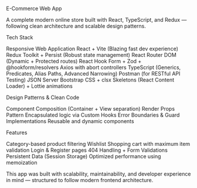 E-Commerce Web App

A complete modern online store built with React, TypeScript, and Redux — following clean architecture and scalable design patterns.

Tech Stack

Responsive Web Application
React + Vite (Blazing fast dev experience)
Redux Toolkit + Persist (Robust state management)
React Router DOM (Dynamic + Protected routes)
React Hook Form + Zod + @hookform/resolvers
Axios with abort controllers
TypeScript (Generics, Predicates, Alias Paths, Advanced Narrowing)
Postman (for RESTful API Testing)
JSON Server 
Bootstrap CSS + clsx
Skeletons (React Content Loader) + Lottie animations

Design Patterns & Clean Code

Component Composition (Container + View separation)
Render Props Pattern
Encapsulated logic via Custom Hooks
Error Boundaries & Guard Implementations
Reusable and dynamic components

Features

Category-based product filtering
Wishlist
Shopping cart with maximum item validation
Login & Register pages
404 Handling + Form Validations
Persistent Data (Session Storage)
Optimized performance using memoization

This app was built with scalability, maintainability, and developer experience in mind — structured to follow modern frontend architecture.

